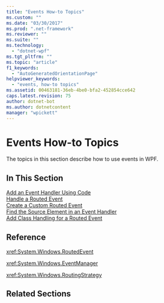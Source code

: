 ```yaml
---
title: "Events How-to Topics"
ms.custom: ""
ms.date: "03/30/2017"
ms.prod: ".net-framework"
ms.reviewer: ""
ms.suite: ""
ms.technology: 
  - "dotnet-wpf"
ms.tgt_pltfrm: ""
ms.topic: "article"
f1_keywords: 
  - "AutoGeneratedOrientationPage"
helpviewer_keywords: 
  - "events, how-to topics"
ms.assetid: 00463181-36eb-4be0-bfa2-452854cce642
caps.latest.revision: 75
author: dotnet-bot
ms.author: dotnetcontent
manager: "wpickett"
---
```

# Events How-to Topics
The topics in this section describe how to use events in WPF.  
  
## In This Section  
 [Add an Event Handler Using Code](../../../../docs/framework/wpf/advanced/how-to-add-an-event-handler-using-code.md)  
 [Handle a Routed Event](../../../../docs/framework/wpf/advanced/how-to-handle-a-routed-event.md)  
 [Create a Custom Routed Event](../../../../docs/framework/wpf/advanced/how-to-create-a-custom-routed-event.md)  
 [Find the Source Element in an Event Handler](../../../../docs/framework/wpf/advanced/how-to-find-the-source-element-in-an-event-handler.md)  
 [Add Class Handling for a Routed Event](../../../../docs/framework/wpf/advanced/how-to-add-class-handling-for-a-routed-event.md)  
  
## Reference  
 <xref:System.Windows.RoutedEvent>  
  
 <xref:System.Windows.EventManager>  
  
 <xref:System.Windows.RoutingStrategy>  
  
## Related Sections
